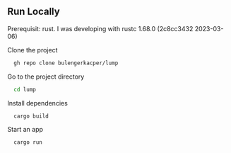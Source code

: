 
## Run Locally
Prerequisit: rust.
I was developing with rustc 1.68.0 (2c8cc3432 2023-03-06)


Clone the project

```bash
  gh repo clone bulengerkacper/lump
```

Go to the project directory

```bash
  cd lump
```

Install dependencies

```bash
  cargo build
```

Start an app

```bash
  cargo run
```

